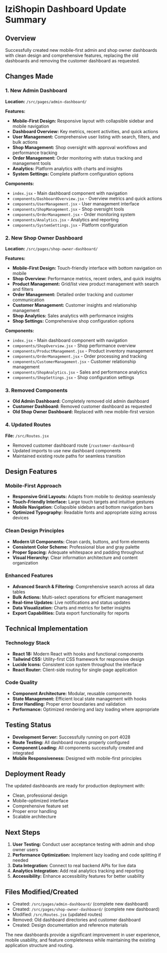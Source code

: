 # IziShopin Dashboard Update Summary

## Overview
Successfully created new mobile-first admin and shop owner dashboards with clean design and comprehensive features, replacing the old dashboards and removing the customer dashboard as requested.

## Changes Made

### 1. New Admin Dashboard
**Location:** `/src/pages/admin-dashboard/`

**Features:**
- **Mobile-First Design:** Responsive layout with collapsible sidebar and mobile navigation
- **Dashboard Overview:** Key metrics, recent activities, and quick actions
- **User Management:** Comprehensive user listing with search, filters, and bulk actions
- **Shop Management:** Shop oversight with approval workflows and performance tracking
- **Order Management:** Order monitoring with status tracking and management tools
- **Analytics:** Platform analytics with charts and insights
- **System Settings:** Complete platform configuration options

**Components:**
- `index.jsx` - Main dashboard component with navigation
- `components/DashboardOverview.jsx` - Overview metrics and quick actions
- `components/UserManagement.jsx` - User management interface
- `components/ShopManagement.jsx` - Shop oversight tools
- `components/OrderManagement.jsx` - Order monitoring system
- `components/Analytics.jsx` - Analytics and reporting
- `components/SystemSettings.jsx` - Platform configuration

### 2. New Shop Owner Dashboard
**Location:** `/src/pages/shop-owner-dashboard/`

**Features:**
- **Mobile-First Design:** Touch-friendly interface with bottom navigation on mobile
- **Shop Overview:** Performance metrics, recent orders, and quick insights
- **Product Management:** Grid/list view product management with search and filters
- **Order Management:** Detailed order tracking and customer communication
- **Customer Management:** Customer insights and relationship management
- **Shop Analytics:** Sales analytics with performance insights
- **Shop Settings:** Comprehensive shop configuration options

**Components:**
- `index.jsx` - Main dashboard component with navigation
- `components/ShopOverview.jsx` - Shop performance overview
- `components/ProductManagement.jsx` - Product inventory management
- `components/OrderManagement.jsx` - Order processing and tracking
- `components/CustomerManagement.jsx` - Customer relationship management
- `components/ShopAnalytics.jsx` - Sales and performance analytics
- `components/ShopSettings.jsx` - Shop configuration settings

### 3. Removed Components
- **Old Admin Dashboard:** Completely removed old admin dashboard
- **Customer Dashboard:** Removed customer dashboard as requested
- **Old Shop Owner Dashboard:** Replaced with new mobile-first version

### 4. Updated Routes
**File:** `/src/Routes.jsx`
- Removed customer dashboard route (`/customer-dashboard`)
- Updated imports to use new dashboard components
- Maintained existing route paths for seamless transition

## Design Features

### Mobile-First Approach
- **Responsive Grid Layouts:** Adapts from mobile to desktop seamlessly
- **Touch-Friendly Interface:** Large touch targets and intuitive gestures
- **Mobile Navigation:** Collapsible sidebars and bottom navigation bars
- **Optimized Typography:** Readable fonts and appropriate sizing across devices

### Clean Design Principles
- **Modern UI Components:** Clean cards, buttons, and form elements
- **Consistent Color Scheme:** Professional blue and gray palette
- **Proper Spacing:** Adequate whitespace and padding throughout
- **Visual Hierarchy:** Clear information architecture and content organization

### Enhanced Features
- **Advanced Search & Filtering:** Comprehensive search across all data tables
- **Bulk Actions:** Multi-select operations for efficient management
- **Real-time Updates:** Live notifications and status updates
- **Data Visualization:** Charts and metrics for better insights
- **Export Capabilities:** Data export functionality for reports

## Technical Implementation

### Technology Stack
- **React 18:** Modern React with hooks and functional components
- **Tailwind CSS:** Utility-first CSS framework for responsive design
- **Lucide Icons:** Consistent icon system throughout the interface
- **React Router:** Client-side routing for single-page application

### Code Quality
- **Component Architecture:** Modular, reusable components
- **State Management:** Efficient local state management with hooks
- **Error Handling:** Proper error boundaries and validation
- **Performance:** Optimized rendering and lazy loading where appropriate

## Testing Status
- **Development Server:** Successfully running on port 4028
- **Route Testing:** All dashboard routes properly configured
- **Component Loading:** All components successfully created and integrated
- **Mobile Responsiveness:** Designed with mobile-first principles

## Deployment Ready
The updated dashboards are ready for production deployment with:
- Clean, professional design
- Mobile-optimized interface
- Comprehensive feature set
- Proper error handling
- Scalable architecture

## Next Steps
1. **User Testing:** Conduct user acceptance testing with admin and shop owner users
2. **Performance Optimization:** Implement lazy loading and code splitting if needed
3. **Data Integration:** Connect to real backend APIs for live data
4. **Analytics Integration:** Add real analytics tracking and reporting
5. **Accessibility:** Enhance accessibility features for better usability

## Files Modified/Created
- Created: `/src/pages/admin-dashboard/` (complete new dashboard)
- Created: `/src/pages/shop-owner-dashboard/` (complete new dashboard)
- Modified: `/src/Routes.jsx` (updated routes)
- Removed: Old dashboard directories and customer dashboard
- Created: Design documentation and reference materials

The new dashboards provide a significant improvement in user experience, mobile usability, and feature completeness while maintaining the existing application structure and routing.

